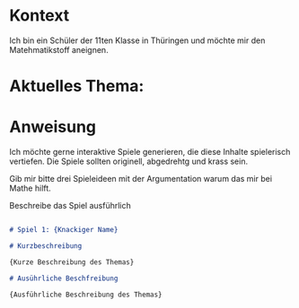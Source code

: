 # Kontext

Ich bin ein Schüler der 11ten Klasse in Thüringen und möchte mir den Matehmatikstoff aneignen.

# Aktuelles Thema:


# Anweisung

Ich möchte gerne interaktive Spiele generieren, die diese Inhalte spielerisch vertiefen.
Die Spiele sollten originell, abgedrehtg und krass sein.

Gib mir bitte drei Spieleideen mit der Argumentation warum das mir bei Mathe hilft.

Beschreibe das Spiel ausführlich

```markdown

# Spiel 1: {Knackiger Name}

# Kurzbeschreibung

{Kurze Beschreibung des Themas}

# Ausührliche Beschfreibung

{Ausführliche Beschreibung des Themas}
```